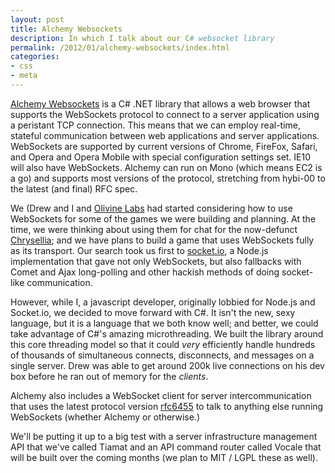 ```yaml
---
layout: post
title: Alchemy Websockets
description: In which I talk about our C# websocket library
permalink: /2012/01/alchemy-websockets/index.html
categories:
- css
- meta
---
```


[Alchemy Websockets](http://www.alchemywebsockets.net) is a C# .NET library
that allows a web browser that supports the WebSockets protocol to connect
to a server application using a peristant TCP connection. This means that we
can employ real-time, stateful communication between web applications and server
applications. WebSockets are supported by current versions of Chrome, FireFox,
Safari, and Opera and Opera Mobile with special configuration settings set.
IE10 will also have WebSockets. Alchemy can run on Mono (which means EC2 is a go)
and supports most versions of the protocol, stretching from hybi-00 to the
latest (and final) RFC spec.

We (Drew and I and [Olivine Labs](http://www.olivinelabs.com) had started
considering how to use WebSockets for some of the games we were building and
planning. At the time, we were thinking about using them for chat for the
now-defunct [Chrysellia](https://github.com/Olivine-Labs/Chrysellia); and we
have plans to build a game that uses WebSockets fully as its transport. Our
search took us first to [socket.io](http://socket.io), a Node.js implementation
that gave not only WebSockets, but also fallbacks with Comet and Ajax
long-polling and other hackish methods of doing socket-like communication.

However, while I, a javascript developer, originally lobbied for Node.js and Socket.io,
we decided to move forward with C#. It isn't the new, sexy language, but it is
a language that we both know well; and better, we could take advantage of C#'s
amazing microthreading. We built the library around this core threading model so that
it could *very* efficiently handle hundreds of thousands of simultaneous connects,
disconnects, and messages on a single server. Drew was able to get around 200k
live connections on his dev box before he ran out of memory for the *clients*.

Alchemy also includes a WebSocket client for server intercommunication that uses the
latest protocol version [rfc6455](http://tools.ietf.org/html/rfc6455) to talk
to anything else running WebSockets (whether Alchemy or otherwise.)

We'll be putting it up to a big test with a server infrastructure management API
that we've called Tiamat and an API command router called Vocale that will be
built over the coming months (we plan to MIT / LGPL these as well).
